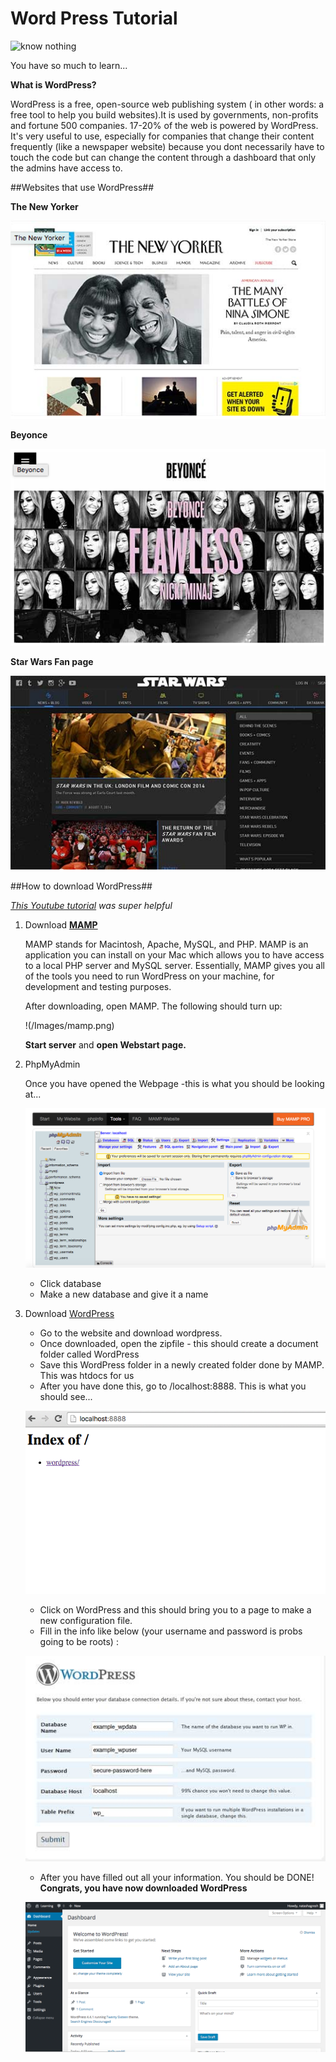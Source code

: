# Word Press Tutorial

![know nothing](https://media0.giphy.com/media/3CRHmg3VCYdb2/200_s.gif)

You have so much to learn...

**What is WordPress?**

WordPress is a free, open-source web publishing system ( in other words: a free tool to help you build websites).It is used by governments, non-profits and fortune 500 companies. 17-20% of the web is powered by WordPress. It's very useful to use, especially for companies that change their content frequently (like a newspaper website) because you dont necessarily have to touch the code but can change the content through a dashboard that only the admins have access to.

##Websites that use WordPress##

 **The New Yorker**

![New Yorker](/Images/TheNewYorker.png)

 **Beyonce**

![Beyonce](/Images/beyonce.png)

 **Star Wars Fan page**

![Star Wars](/Images/starwars.png)

##How to download WordPress##

*[This Youtube tutorial](https://youtu.be/8OBfr46Y0cQ?list=PLpcSpRrAaOaqMA4RdhSnnNcaqOVpX7qi5) was super helpful*

1. Download [**MAMP**](https://www.mamp.info/en/)

   MAMP stands for Macintosh, Apache, MySQL, and PHP. MAMP is an application you can install on your Mac which allows you to have access to a local PHP server and MySQL server. Essentially, MAMP gives you all of the tools you need to run WordPress on your machine, for development and testing purposes.

   After downloading, open MAMP. The following should turn up:

   !(/Images/mamp.png)

   **Start server** and **open Webstart page.**

2. PhpMyAdmin

   Once you have opened the Webpage -this is what you should be looking at...

   ![php](/Images/PhpMyAdmin.png)

   - Click database
   - Make a new database and give it a name

3. Download [WordPress](https://wordpress.org/)
   
   - Go to the website and download wordpress.
   - Once downloaded, open the zipfile - this should create a document folder called WordPress
   - Save this WordPress folder in a newly created folder done by MAMP. This was htdocs for us
   - After you have done this, go to /localhost:8888. This is what you should see...

   ![index](/Images/index.png)

   - Click on WordPress and this should bring you to a page to make a new configuration file.
   - Fill in the info like below (your username and password is probs going to be roots) :

   ![wordPress](/Images/wordPress.png)

   - After you have filled out all your information. You should be DONE! **Congrats, you have now downloaded WordPress**

   ![dashboard](/Images/dashboard.png)









   



